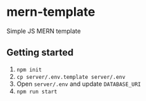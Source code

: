 # mern-template
Simple JS MERN template

## Getting started

1. `npm init`
2. `cp server/.env.template server/.env`
3. Open `server/.env` and update `DATABASE_URI`
4. `npm run start`